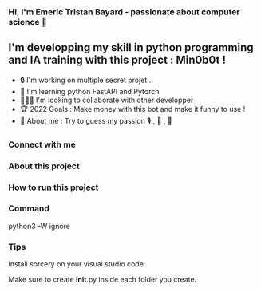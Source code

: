 ### Hi, I'm Emeric Tristan Bayard - passionate about computer science 🤖

## I'm developping my skill in python programming and IA training with this project : Min0b0t !
- 🔒 I'm working on multiple secret projet...
- 🌱 I'm learning python FastAPI and Pytorch
- 🧑‍🤝‍🧑 I'm looking to collaborate with other developper
- 🏆 2022 Goals : Make money with this bot and make it funny to use  !
- 💁 About me : Try to guess my passion 🎙️ , 🎸 , 🥊

### Connect with me

### About this project

### How to run this project

### Command

python3 -W ignore

### Tips

Install sorcery on your visual studio code

Make sure to create __init__.py inside each folder you create.
